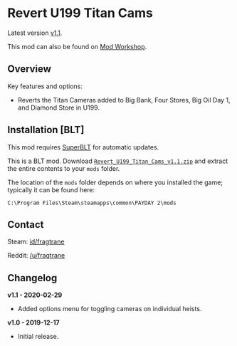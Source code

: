 # Revert U199 Titan Cams

Latest version [v1.1](https://github.com/fragtrane/Payday-2-Mods/raw/master/Revert%20U199%20Titan%20Cams/Revert_U199_Titan_Cams_v1.1.zip).

This mod can also be found on [Mod Workshop](https://modworkshop.net/mod/26173).

## Overview

Key features and options:

- Reverts the Titan Cameras added to Big Bank, Four Stores, Big Oil Day 1, and Diamond Store in U199.

## Installation [BLT]

This mod requires [SuperBLT](https://superblt.znix.xyz) for automatic updates.

This is a BLT mod. Download [`Revert_U199_Titan_Cams_v1.1.zip`](https://github.com/fragtrane/Payday-2-Mods/raw/master/Revert%20U199%20Titan%20Cams/Revert_U199_Titan_Cams_v1.1.zip) and extract the entire contents to your `mods` folder.

The location of the `mods` folder depends on where you installed the game; typically it can be found here:

```
C:\Program Files\Steam\steamapps\common\PAYDAY 2\mods
```

## Contact

Steam: [id/fragtrane](https://steamcommunity.com/id/fragtrane)

Reddit: [/u/fragtrane](https://www.reddit.com/user/fragtrane)

## Changelog

**v1.1 - 2020-02-29**

- Added options menu for toggling cameras on individual heists.


**v1.0 - 2019-12-17**

- Initial release.
